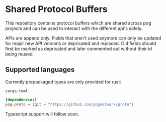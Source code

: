 # Shared Protocol Buffers

This repository contains protocol buffers which are shared across pog projects and can be used to interact with the different api's safely.

APIs are append only. Fields that aren't used anymore can only be updated for major new API versions or depricated and replaced. Old fields should first be marked as depricated and later commented out without their id being reused.

## Supported languages

Currently prepackaged types are only provided for rust:

`cargo.toml`

```toml
[dependencies]
pog-proto = {git = "https://github.com/pognetwork/proto"}
```

Typescript support will follow soon.
